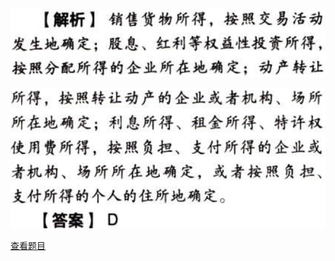 ![](63ad7396df20cc1efc03326728bd03a6.png)

![](5123aeb8b0dfb8fd626cb6d0fe4434fc.png)

[查看题目](../C04.企业所得税法.本章真题.md#3-题目)

